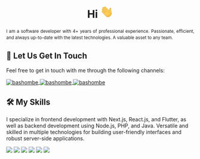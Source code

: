 <div align="center">
<h1 align="center">Hi <img width="35" src="https://github.com/1999AZZAR/1999AZZAR/blob/main/resources/img/waving.gif"> </h1>
  <p align="justify">
  <small>
    I am a software developer with 4+ years of professional experience. Passionate, efficient, and always up-to-date with the latest technologies. A valuable asset to any team.
   </small>
</p>
</div>

<div>
    <h2 align="left">🤙 Let Us Get In Touch</h2>
    <p>
      Feel free to get in touch with me through the following channels:
    </p>
    <p align="left">
      <a href="mailto:ntavigwabashombe@gmail.com" target="_blank" rel="noopener noreferrer">
        <img align="center" src="https://img.shields.io/badge/gmail-EA4335.svg?style=for-the-badge&logo=gmail&logoColor=white" alt="bashombe" height="30"/>
      </a>    <a href="https://twitter.com/ntavigwa" target="_blank" rel="noopener noreferrer">
        <img align="center" src="https://ik.imagekit.io/ntavigwa/icons/twitter_rA-qG_QIF.svg?ik-sdk-version=javascript-1.4.3&updatedAt=1664726046532" alt="bashombe" height="30"/>
      </a>  <a href="https://www.linkedin.com/in/ntavigwa-bashombe/" target="_blank" rel="noopener noreferrer">
        <img align="center" src="https://ik.imagekit.io/ntavigwa/icons/linkedin_UQLSbTWD7.svg?ik-sdk-version=javascript-1.4.3&updatedAt=1664726040292" alt="bashombe" height="30"/>
      </a>
    </p>
</div>


## 🛠️ My Skills

I specialize in frontend development with Next.js, React.js, and Flutter, as well as backend development using Node.js, PHP, and Java. Versatile and skilled in multiple technologies for building user-friendly interfaces and robust server-side applications.
<p>
<img width="30px" src="https://ik.imagekit.io/ntavigwa/icons/typescript_q7l5a4DnA.svg?ik-sdk-version=javascript-1.4.3&updatedAt=1664726044372" />    
<img width="30px" src="https://ik.imagekit.io/ntavigwa/icons/nodejs_Tcmund0tR2.svg?updatedAt=1664726041004" /> 
<img width="30px" src="https://ik.imagekit.io/ntavigwa/icons/react_mD2adIumst.svg?updatedAt=1664726042398" /> 
<img width="30px" src="https://ik.imagekit.io/ntavigwa/icons/nextjs_VEQUm0fXgb.svg?ik-sdk-version=javascript-1.4.3&updatedAt=1664726040674" /> 
<img width="30px" src="https://ik.imagekit.io/ntavigwa/icons/flutter_OfTWwPOUo.svg?ik-sdk-version=javascript-1.4.3&updatedAt=1664726036806" />  
<img width="30px" src="https://ik.imagekit.io/ntavigwa/icons/java__WIt7Ze3v.svg?updatedAt=1664726038463" />  
</p>
